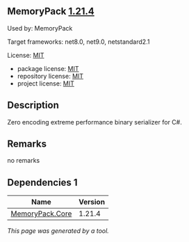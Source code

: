 MemoryPack [1.21.4](https://www.nuget.org/packages/MemoryPack/1.21.4)
--------------------

Used by: MemoryPack

Target frameworks: net8.0, net9.0, netstandard2.1

License: [MIT](../../../../licenses/mit) 

- package license: [MIT](https://licenses.nuget.org/MIT) 
- repository license: [MIT](https://github.com/Cysharp/MemoryPack) 
- project license: [MIT](https://github.com/Cysharp/MemoryPack) 

Description
-----------
Zero encoding extreme performance binary serializer for C#.

Remarks
-----------
no remarks


Dependencies 1
-----------

|Name|Version|
|----------|:----|
|[MemoryPack.Core](../../../../packages/nuget.org/memorypack.core/1.21.4)|1.21.4|

*This page was generated by a tool.*
